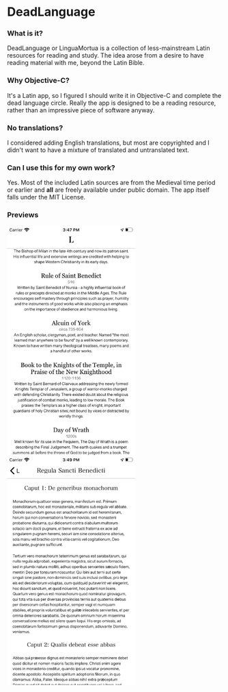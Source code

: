 # DeadLanguage

### What is it?
DeadLanguage or LinguaMortua is a collection of less-mainstream Latin resources for reading and study. The idea arose from a desire to have reading material with me, beyond the Latin Bible.

### Why Objective-C?
It's a Latin app, so I figured I should write it in Objective-C and complete the dead language circle. Really the app is designed to be a reading resource, rather than an impressive piece of software anyway.

### No translations?
I considered adding English translations, but most are copyrighted and I didn't want to have a mixture of translated and untranslated text.

### Can I use this for my own work?
Yes. Most of the included Latin sources are from the Medieval time period or earlier and **all** are freely available under public domain. The app itself falls under the MIT License.

### Previews
<p float="left">
  <img src="preview0.png" width="300" />
  <img src="preview1.png" width="300" /> 
</p>
